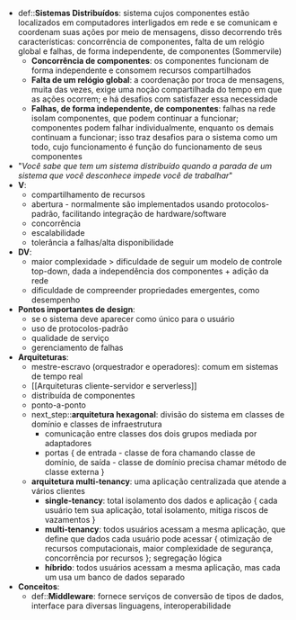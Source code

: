 * def::**Sistemas Distribuídos**: sistema cujos componentes estão localizados em computadores interligados em rede e se comunicam e coordenam suas ações por meio de mensagens, disso decorrendo três características: concorrência de componentes, falta de um relógio global e falhas, de forma independente, de componentes (Sommervile)
	* **Concorrência de componentes**: os componentes funcionam de forma independente e consomem recursos compartilhados
	* **Falta de um relógio global**: a coordenação por troca de mensagens, muita das vezes, exige uma noção compartilhada do tempo em que as ações ocorrem; e há desafios com satisfazer essa necessidade
	* **Falhas, de forma independente, de componentes**: falhas na rede isolam componentes, que podem continuar a funcionar; componentes podem falhar individualmente, enquanto os demais continuam a funcionar; isso traz desafios para o sistema como um todo, cujo funcionamento é função do funcionamento de seus componentes
* "*Você sabe que tem um sistema distribuído quando a parada de um sistema que você desconhece impede você de trabalhar*"
* **V**:
	* compartilhamento de recursos
	* abertura - normalmente são implementados usando protocolos-padrão, facilitando integração de hardware/software
	* concorrência
	* escalabilidade
	* tolerância a falhas/alta disponibilidade
* **DV**:
	* maior complexidade > dificuldade de seguir um modelo de controle top-down, dada a independência dos componentes + adição da rede
	* dificuldade de compreender propriedades emergentes, como desempenho
* **Pontos importantes de design**:
	* se o sistema deve aparecer como único para o usuário
	* uso de protocolos-padrão
	* qualidade de serviço
	* gerenciamento de falhas
* **Arquiteturas**:
	* mestre-escravo (orquestrador e operadores): comum em sistemas de tempo real
	* [[Arquiteturas cliente-servidor e serverless]]
	* distribuída de componentes
	* ponto-a-ponto
	* next_step::**arquitetura hexagonal**: divisão do sistema em classes de domínio e classes de infraestrutura
		* comunicação entre classes dos dois grupos mediada por adaptadores
		* portas { de entrada - classe de fora chamando classe de domínio, de saída - classe de domínio precisa chamar método de classe externa }
	* **arquitetura multi-tenancy**: uma aplicação centralizada que atende a vários clientes
		* **single-tenancy**: total isolamento dos dados e aplicação { cada usuário tem sua aplicação, total isolamento, mitiga riscos de vazamentos }
		* **multi-tenancy**: todos usuários acessam a mesma aplicação, que define que dados cada usuário pode acessar { otimização de recursos computacionais, maior complexidade de segurança, concorrência por recursos }; segregação lógica
		* **híbrido**: todos usuários acessam a mesma aplicação, mas cada um usa um banco de dados separado
* **Conceitos**:
	* def::**Middleware**: fornece serviços de conversão de tipos de dados, interface para diversas linguagens, interoperabilidade